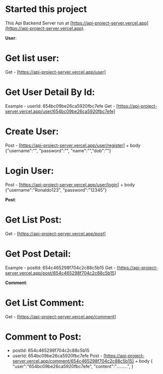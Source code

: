 # Started this project

This Api Backend Server run at [https://api-project-server.vercel.app](https://api-project-server.vercel.app).

**User**:

# Get list user:

Get - [https://api-project-server.vercel.app/user]

# Get User Detail By Id:

Example - userId: 654bc09be26ca5920fbc7efe
Get - [https://api-project-server.vercel.app/user/654bc09be26ca5920fbc7efe]

# Create User:

Post - [https://api-project-server.vercel.app/user/register] + body
{"username":"", "password":"", "name":"","dob":""}

# Login User:

Post - [https://api-project-server.vercel.app/user/login] + body
{"username":"Ronaldo123", "password":"12345"}

**Post**:

# Get List Post:

Get - [https://api-project-server.vercel.app/post]

# Get Post Detail:

Example - postId: 654c465298f704c2c88c5b15
Get - [https://api-project-server.vercel.app/post/654c465298f704c2c88c5b15]

**Comment**:

# Get List Comment:

Get - [https://api-project-server.vercel.app/comment]

# Comment to Post:
- postId: 654c465298f704c2c88c5b15
- userId: 654bc09be26ca5920fbc7efe
  Post - [https://api-project-server.vercel.app/comment/654c465298f704c2c88c5b15] + body
  {
  "user":"654bc09be26ca5920fbc7efe",
  "content":".........",
  }
